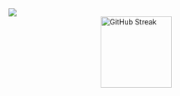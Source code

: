 <div>
  <div>
  <img src="https://github-readme-stats.vercel.app/api?username=Aapush01&show_icons=true&show=reviews,prs_merged,prs_merged_percentage&theme=algolia" /> 
  </div>
  <div style='display:flex !important; flex-direction:row !important; align-items:center !important; justify-content:center !important;'>
  <img height="140em" src="https://streak-stats.demolab.com?user=aapush01&theme=algolia" alt="GitHub Streak" />  
  
</div>
